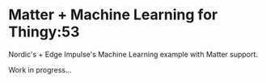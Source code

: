 # Matter + Machine Learning for Thingy:53

Nordic's + Edge Impulse's Machine Learning example with Matter support.

Work in progress...

